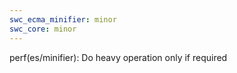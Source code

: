 ```yaml
---
swc_ecma_minifier: minor
swc_core: minor
---
```


perf(es/minifier): Do heavy operation only if required
